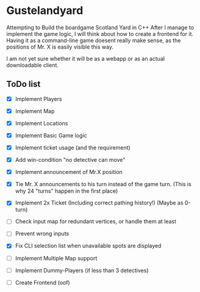 # Gustelandyard
Attempting to Build the boardgame Scotland Yard in C++
After I manage to implement the game logic, I will think about how to create a frontend for it.
Having it as a command-line game doesent really make sense, as the positions of Mr. X is easily visible this way.

I am not yet sure whether it will be as a webapp or as an actual downloadable client.

## ToDo list
- [x] Implement Players
- [x] Implement Map
- [x] Implement Locations
- [x] Implement Basic Game logic
- [x] Implement ticket usage (and the requirement)
- [x] Add win-condition "no detective can move"
- [x] Implement announcement of Mr.X position
- [x] Tie Mr. X announcements to his turn instead of the game turn. (This is why 24 "turns" happen in the first place)
- [x] Implement 2x Ticket (Including correct pathing history!) (Maybe as 0-turn)
- [ ] Check input map for redundant vertices, or handle them at least
- [ ] Prevent wrong inputs
- [x] Fix CLI selection list when unavailable spots are displayed
- [ ] Implement Multiple Map support
- [ ] Implement Dummy-Players (if less than 3 detectives)

- [ ] Create Frontend (oof)